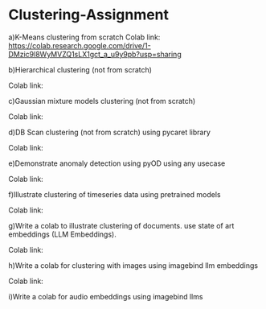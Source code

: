 # Clustering-Assignment

a)K-Means clustering from scratch
Colab link:  
 https://colab.research.google.com/drive/1-DMzic9l8WyMVZQ1sLX1gct_a_u9y9pb?usp=sharing

b)Hierarchical clustering (not from scratch)

Colab link: 

c)Gaussian mixture models clustering (not from scratch)

Colab link: 

d)DB Scan clustering (not from scratch) using pycaret library 

Colab link: 

e)Demonstrate anomaly detection using pyOD using any usecase

Colab link: 

f)Illustrate clustering of timeseries data using pretrained models

Colab link: 

g)Write a colab to illustrate clustering  of documents. use state of art embeddings (LLM Embeddings).

Colab link: 

h)Write a colab for clustering with images using imagebind llm embeddings 

Colab link:

i)Write a colab for audio embeddings using imagebind llms

